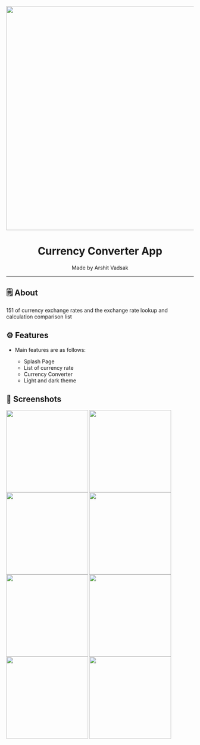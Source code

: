 <div align="center">

<img src="https://user-images.githubusercontent.com/121868653/235405915-93eda99f-4c39-45b0-a84f-abe65ce7dc5f.jpg" width="600px">


# **Currency Converter App**
Made by Arshit Vadsak

---

</div>

## 🗒 About

151 of currency exchange rates and the exchange rate lookup and calculation comparison list

## ⚙️ Features

- Main features are as follows:

    - Splash Page
    - List of currency rate
    - Currency Converter
    - Light and dark theme
    
## 📲 Screenshots
<img align="left" src="https://user-images.githubusercontent.com/121868653/235407936-7d163eee-f187-4e34-8d19-60f5bbf5e945.jpg" width="220px">
<img align="left" src="https://user-images.githubusercontent.com/121868653/235407944-f559c91e-60f9-45ce-9e7b-a8020f8f2b33.jpg" width="220px">
<img align="left" src="https://user-images.githubusercontent.com/121868653/235406398-1abc714f-a7d7-42fc-ae95-43e4f2857106.jpg" width="220px">
<img align="left" src="https://user-images.githubusercontent.com/121868653/235406415-969ac9c0-a823-4049-8bcb-2a1a6410be31.jpg" width="220px">
<img align="left" src="https://user-images.githubusercontent.com/121868653/235406472-8c0b1bdd-006a-4a25-861a-6d572acbe63f.jpg" width="220px">
<img align="left" src="https://user-images.githubusercontent.com/121868653/235406484-ed76a7e6-1ba1-4fb5-9972-d6d4d0cf8976.jpg" width="220px">
<img align="left" src="https://user-images.githubusercontent.com/121868653/235406502-76f6445f-283a-48da-a896-ec3c5f924285.jpg" width="220px">
<img align="left" src="https://user-images.githubusercontent.com/121868653/235410495-0cbf76df-8564-4136-a086-7230173ffd42.jpg" width="220px">

